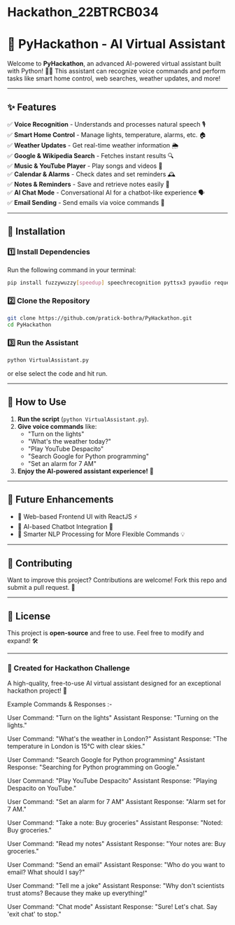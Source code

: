 # Hackathon_22BTRCB034


# 🤖 PyHackathon - AI Virtual Assistant

Welcome to **PyHackathon**, an advanced AI-powered virtual assistant built with Python! 🎤💡 This assistant can recognize voice commands and perform tasks like smart home control, web searches, weather updates, and more!

---

## ✨ Features

✅ **Voice Recognition** - Understands and processes natural speech 🎙️  
✅ **Smart Home Control** - Manage lights, temperature, alarms, etc. 🏠  
✅ **Weather Updates** - Get real-time weather information 🌦️  
✅ **Google & Wikipedia Search** - Fetches instant results 🔍  
✅ **Music & YouTube Player** - Play songs and videos 🎵  
✅ **Calendar & Alarms** - Check dates and set reminders 🕰️  
✅ **Notes & Reminders** - Save and retrieve notes easily 📝  
✅ **AI Chat Mode** - Conversational AI for a chatbot-like experience 🗣️  
✅ **Email Sending** - Send emails via voice commands 📧  

---

## 🔧 Installation

### 1️⃣ Install Dependencies
Run the following command in your terminal:
```sh
pip install fuzzywuzzy[speedup] speechrecognition pyttsx3 pyaudio requests googletrans wikipedia
```

### 2️⃣ Clone the Repository
```sh
git clone https://github.com/pratick-bothra/PyHackathon.git
cd PyHackathon
```

### 3️⃣ Run the Assistant
```sh
python VirtualAssistant.py
```
or else select the code and hit run.

---

## 🎤 How to Use
1. **Run the script** (`python VirtualAssistant.py`).
2. **Give voice commands** like:
   - "Turn on the lights"
   - "What's the weather today?"
   - "Play YouTube Despacito"
   - "Search Google for Python programming"
   - "Set an alarm for 7 AM"
3. **Enjoy the AI-powered assistant experience!** 🚀

---

## 📌 Future Enhancements
- 🔹 Web-based Frontend UI with ReactJS ⚡
- 🔹 AI-based Chatbot Integration 🤖
- 🔹 Smarter NLP Processing for More Flexible Commands 💡

---

## 🤝 Contributing
Want to improve this project? Contributions are welcome! Fork this repo and submit a pull request. 🙌

---

## 📜 License
This project is **open-source** and free to use. Feel free to modify and expand! 🛠️

---

### 🚀 Created for Hackathon Challenge
A high-quality, free-to-use AI virtual assistant designed for an exceptional hackathon project! 🎯








Example Commands & Responses :-

User Command: "Turn on the lights"
Assistant Response: "Turning on the lights."

User Command: "What's the weather in London?"
Assistant Response: "The temperature in London is 15°C with clear skies."

User Command: "Search Google for Python programming"
Assistant Response: "Searching for Python programming on Google."

User Command: "Play YouTube Despacito"
Assistant Response: "Playing Despacito on YouTube."

User Command: "Set an alarm for 7 AM"
Assistant Response: "Alarm set for 7 AM."

User Command: "Take a note: Buy groceries"
Assistant Response: "Noted: Buy groceries."

User Command: "Read my notes"
Assistant Response: "Your notes are: Buy groceries."

User Command: "Send an email"
Assistant Response: "Who do you want to email? What should I say?"

User Command: "Tell me a joke"
Assistant Response: "Why don't scientists trust atoms? Because they make up everything!"

User Command: "Chat mode"
Assistant Response: "Sure! Let's chat. Say 'exit chat' to stop."

